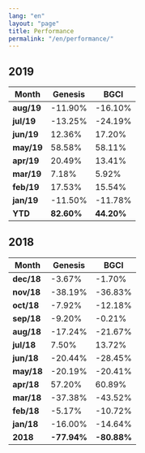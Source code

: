 ```yaml
---
lang: "en"
layout: "page"
title: Performance
permalink: "/en/performance/"
---
```


## 2019

| Month  | Genesis | BGCI    |
|--------|---------|---------|
| **aug/19** | -11.90%   | -16.10%   |
| **jul/19** | -13.25%   | -24.19%   |
| **jun/19** | 12.36%   | 17.20%   |
| **may/19** | 58.58%   | 58.11%   |
| **apr/19** | 20.49%   | 13.41%   |
| **mar/19** | 7.18%   | 5.92%   |
| **feb/19** | 17.53%  | 15.54%  |
| **jan/19** | -11.50% | -11.78% |
| **YTD**    | **82.60%**  | **44.20%**   |

## 2018

| Month  | Genesis | BGCI    |
|--------|---------|---------|
| **dec/18** | -3.67%  | -1.70%  |
| **nov/18** | -38.19% | -36.83% |
| **oct/18** | -7.92%  | -12.18% |
| **sep/18** | -9.20%  | -0.21%  |
| **aug/18** | -17.24% | -21.67% |
| **jul/18** | 7.50%   | 13.72%  |
| **jun/18** | -20.44% | -28.45% |
| **may/18** | -20.19% | -20.41% |
| **apr/18** | 57.20%  | 60.89%  |
| **mar/18** | -37.38% | -43.52% |
| **feb/18** | -5.17%  | -10.72% |
| **jan/18** | -16.00% | -14.64% |
| **2018**   | **-77.94%** | **-80.88%** |
